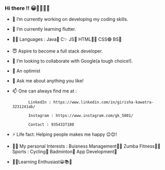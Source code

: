 ### Hi there !! 😀👋🏻🙋🏻‍

- 🔭 I’m currently working on developing my coding skills.
- 🌱 I’m currently learning flutter.
- 👍🏻 Languages : Java💯 C✨ JS🎀 HTML🧘🏻‍ CSS🟣 BS🔲
- 😇 Aspire to become a full stack developer.
- 👯 I’m looking to collaborate with Google(a tough choice!). 
- 🤔 An optimist 
- 💬 Ask me about anything you like!
- 📫 One can always find me at : 
             
             LinkedIn : https://www.linkedin.com/in/girisha-kawatra-3231241ab/
             
             Instagram : https://www.instagram.com/gk_5801/
       
             Contact : 9354337180
             
- ⚡ Life fact: Helping people makes me happy 😉😊!
- 🧒🏻 My personal Interests : 
             Buisness Management👩🏻‍
             Zumba Fitness💃🏻
             Sports : Cycling🚴 Badminton🏸
             App Development🎇

- 🤹🏻‍Learning Enthusiast😀📚🔖

